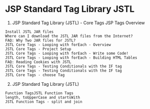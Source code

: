 # JSP Standard Tag Library JSTL

1. JSP Standard Tag Library (JSTL) - Core Tags	JSP Tags Overview
```
Install JSTL JAR files
Where can I download the JSTL JAR files from the Internet?
FAQ: Why Two JAR files for JSTL?
JSTL Core Tags - Looping with forEach - Overview
JSTL Core Tags - Project Setup
JSTL Core Tags - Looping with forEach - Write some Code!
JSTL Core Tags - Looping with forEach - Building HTML Tables
FAQ: Reading Cookies with JSTL
JSTL Core Tags - Testing Conditionals with the IF tag
JSTL Core Tags - Testing Conditionals with the IF tag
JSTL Core Tags - choose Tag
```
2. JSP Standard Tag Library (JSTL)
```
Function TagsJSTL Function Tags
length, toUpperCase and startsWith
JSTL Function Tags - split and join
```
